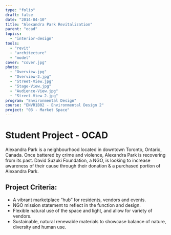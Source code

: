 ```yaml
---
type: "folio"
draft: false
date: "2014-04-10"
title: "Alexandra Park Revitalization"
parent: "ocad"
topics:
  - "interior-design"
tools:
  - "revit"
  - "architecture"
  - "model"
cover: "cover.jpg"
photo:
  - "Overview.jpg"
  - "Overview-2.jpg"
  - "Street-View.jpg"
  - "Stage-View.jpg"
  - "Audience-View.jpg"
  - "Street-View-2.jpg"
program: "Environmental Design"
course: "ENVR1B02 - Environmental Design 2"
project: "03 - Market Space"
---
```

# Student Project - OCAD
Alexandra Park is a neighbourhood located in downtown Toronto, Ontario, Canada. Once battered by crime and violence, Alexandra Park is recovering from its past. David Suzuki Foundation, a NGO, is looking to increase awareness of their cause through their donation & a purchased portion of Alexandra Park.

## Project Criteria:
* A vibrant marketplace “hub” for residents, vendors and events.
* NGO mission statement to reflect in the function and design.
* Flexible natural use of the space and light, and allow for variety of vendors.
* Sustainable, natural renewable materials to showcase balance of nature, diversity and human use.
